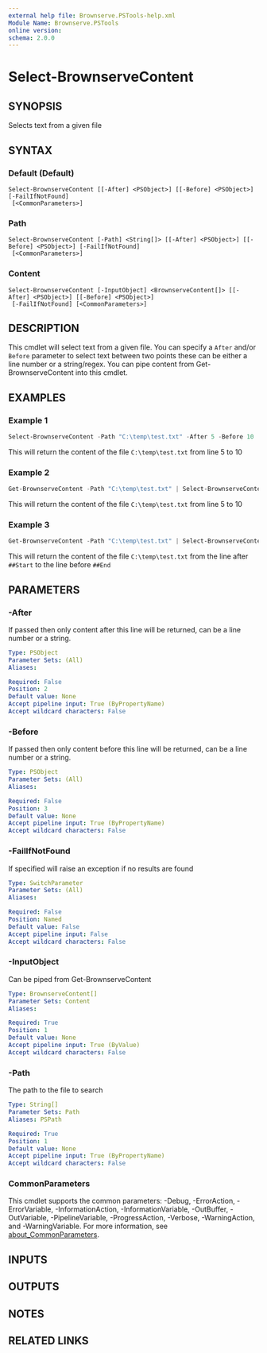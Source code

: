 ```yaml
---
external help file: Brownserve.PSTools-help.xml
Module Name: Brownserve.PSTools
online version:
schema: 2.0.0
---
```


# Select-BrownserveContent

## SYNOPSIS

Selects text from a given file

## SYNTAX

### Default (Default)

```text
Select-BrownserveContent [[-After] <PSObject>] [[-Before] <PSObject>] [-FailIfNotFound]
 [<CommonParameters>]
```

### Path

```text
Select-BrownserveContent [-Path] <String[]> [[-After] <PSObject>] [[-Before] <PSObject>] [-FailIfNotFound]
 [<CommonParameters>]
```

### Content

```text
Select-BrownserveContent [-InputObject] <BrownserveContent[]> [[-After] <PSObject>] [[-Before] <PSObject>]
 [-FailIfNotFound] [<CommonParameters>]
```

## DESCRIPTION

This cmdlet will select text from a given file.
You can specify a `After` and/or `Before` parameter to select text between two points
these can be either a line number or a string/regex.
You can pipe content from Get-BrownserveContent into this cmdlet.

## EXAMPLES

### Example 1

```powershell
Select-BrownserveContent -Path "C:\temp\test.txt" -After 5 -Before 10
```

This will return the content of the file `C:\temp\test.txt` from line 5 to 10

### Example 2

```powershell
Get-BrownserveContent -Path "C:\temp\test.txt" | Select-BrownserveContent -After 5 -Before 10
```

This will return the content of the file `C:\temp\test.txt` from line 5 to 10

### Example 3

```powershell
Get-BrownserveContent -Path "C:\temp\test.txt" | Select-BrownserveContent -After "##Start" -Before "##End"
```

This will return the content of the file `C:\temp\test.txt` from the line after `##Start` to the line before `##End`

## PARAMETERS

### -After

If passed then only content after this line will be returned, can be a line number or a string.

```yaml
Type: PSObject
Parameter Sets: (All)
Aliases:

Required: False
Position: 2
Default value: None
Accept pipeline input: True (ByPropertyName)
Accept wildcard characters: False
```

### -Before

If passed then only content before this line will be returned, can be a line number or a string.

```yaml
Type: PSObject
Parameter Sets: (All)
Aliases:

Required: False
Position: 3
Default value: None
Accept pipeline input: True (ByPropertyName)
Accept wildcard characters: False
```

### -FailIfNotFound

If specified will raise an exception if no results are found

```yaml
Type: SwitchParameter
Parameter Sets: (All)
Aliases:

Required: False
Position: Named
Default value: False
Accept pipeline input: False
Accept wildcard characters: False
```

### -InputObject

Can be piped from Get-BrownserveContent

```yaml
Type: BrownserveContent[]
Parameter Sets: Content
Aliases:

Required: True
Position: 1
Default value: None
Accept pipeline input: True (ByValue)
Accept wildcard characters: False
```

### -Path

The path to the file to search

```yaml
Type: String[]
Parameter Sets: Path
Aliases: PSPath

Required: True
Position: 1
Default value: None
Accept pipeline input: True (ByPropertyName)
Accept wildcard characters: False
```

### CommonParameters

This cmdlet supports the common parameters: -Debug, -ErrorAction, -ErrorVariable, -InformationAction, -InformationVariable, -OutBuffer, -OutVariable, -PipelineVariable, -ProgressAction, -Verbose, -WarningAction, and -WarningVariable. For more information, see [about_CommonParameters](http://go.microsoft.com/fwlink/?LinkID=113216).

## INPUTS

## OUTPUTS

## NOTES

## RELATED LINKS
